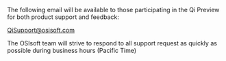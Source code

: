 The following email will be available to those participating in the Qi Preview for both product support and feedback:

[QiSupport@osisoft.com](mailto://QiSupport@osisoft.com)

The OSIsoft team will strive to respond to all support request as quickly as possible during business hours (Pacific Time)
